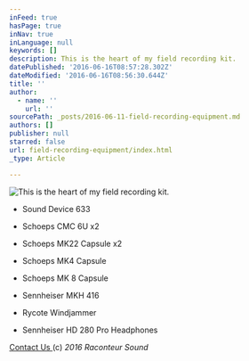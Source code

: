 ```yaml
---
inFeed: true
hasPage: true
inNav: true
inLanguage: null
keywords: []
description: This is the heart of my field recording kit.
datePublished: '2016-06-16T08:57:28.302Z'
dateModified: '2016-06-16T08:56:30.644Z'
title: ''
author:
  - name: ''
    url: ''
sourcePath: _posts/2016-06-11-field-recording-equipment.md
authors: []
publisher: null
starred: false
url: field-recording-equipment/index.html
_type: Article

---
```

![This is the heart of my field recording kit.](https://s3-us-west-2.amazonaws.com/the-grid-img/p/1d65897cf2029ad453ec821f3f4001578541b975.jpg)

* Sound Device 633

* Schoeps CMC 6U x2

* Schoeps MK22 Capsule x2

* Schoeps MK4 Capsule

* Schoeps MK 8 Capsule

* Sennheiser MKH 416

* Rycote Windjammer

* Sennheiser HD 280 Pro Headphones

[Contact Us ][0] (c) _2016 Raconteur Sound_

[0]: http://raconteursound.com/contact